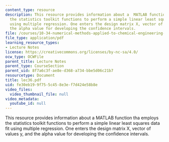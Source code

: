 ```yaml
---
content_type: resource
description: This resource provides information about a  MATLAB function tha employs
  the statistics toolkit functions to perform a simple linear least squares data fit
  using multiple regression. One enters the design matrix X, vector of values y, and
  the alpha value for developing the confidence intervals.
file: /courses/10-34-numerical-methods-applied-to-chemical-engineering-fall-2005/fe30eb199f755c458e3ef7d424e58b8e_lec36.pdf
file_type: application/pdf
learning_resource_types:
- Lecture Notes
license: https://creativecommons.org/licenses/by-nc-sa/4.0/
ocw_type: OCWFile
parent_title: Lecture Notes
parent_type: CourseSection
parent_uid: 8f7a6c3f-ae8e-d368-a734-bbe5d06c21b7
resourcetype: Document
title: lec36.pdf
uid: fe30eb19-9f75-5c45-8e3e-f7d424e58b8e
video_files:
  video_thumbnail_file: null
video_metadata:
  youtube_id: null
---
```

This resource provides information about a  MATLAB function tha employs the statistics toolkit functions to perform a simple linear least squares data fit using multiple regression. One enters the design matrix X, vector of values y, and the alpha value for developing the confidence intervals.